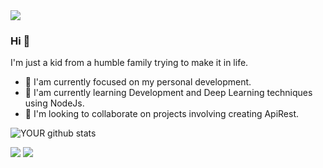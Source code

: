 <img src="https://i.pinimg.com/originals/e3/57/7c/e3577c0dbda0e1d853f4c7ac50aa2915.gif">

### Hi 👋
I'm just a kid from a humble family trying to make it in life.
- 🔭 I'am currently focused on my personal development.
- 🌱 I'am currently learning Development and Deep Learning techniques using NodeJs.
- 🤝 I'm looking to collaborate on projects involving creating ApiRest.


![YOUR github stats](https://github-readme-stats.vercel.app/api?username=Lev361)

[<img src="https://img.shields.io/badge/linkedin-%230077B5.svg?&style=for-the-badge&logo=linkedin&logoColor=white" />](https://www.linkedin.com/in/levi-maycon-298687216/) [<img src = "https://img.shields.io/badge/instagram-%23E4405F.svg?&style=for-the-badge&logo=instagram&logoColor=white">](https://www.instagram.com/inexoravel.oficial/)
